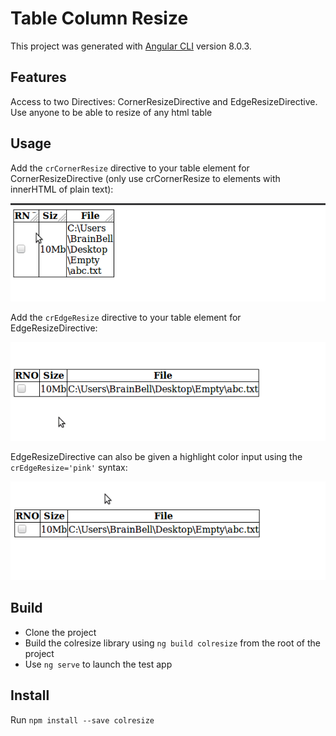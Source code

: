 # Table Column Resize

This project was generated with [Angular CLI](https://github.com/angular/angular-cli) version 8.0.3.

## Features

Access to two Directives: CornerResizeDirective and EdgeResizeDirective. Use anyone to be able to resize of any html table

## Usage

Add the `crCornerResize` directive to your table element for CornerResizeDirective (only use crCornerResize to elements with innerHTML of plain text):

![](gifs/cornerResize.gif)

Add the `crEdgeResize` directive to your table element for EdgeResizeDirective:

![](gifs/edgeResize.gif)

EdgeResizeDirective can also be given a highlight color input using the `crEdgeResize='pink'` syntax:

![](gifs/colorChange.gif)

## Build

- Clone the project
- Build the colresize library using `ng build colresize` from the root of the project
- Use `ng serve` to launch the test app

## Install

Run `npm install --save colresize`